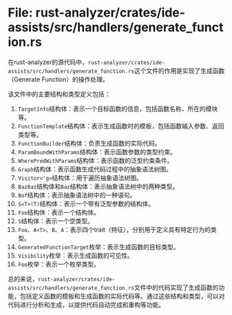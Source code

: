 # File: rust-analyzer/crates/ide-assists/src/handlers/generate_function.rs

在rust-analyzer的源代码中，`rust-analyzer/crates/ide-assists/src/handlers/generate_function.rs`这个文件的作用是实现了生成函数（Generate Function）的操作处理。

该文件中的主要结构和类型定义包括：

1. `TargetInfo`结构体：表示一个目标函数的信息，包括函数名称、所在的模块等。
2. `FunctionTemplate`结构体：表示生成函数时的模板，包括函数输入参数、返回类型等。
3. `FunctionBuilder`结构体：负责生成函数的实际代码。
4. `ParamBoundWithParams`结构体：表示函数参数的类型约束。
5. `WherePredWithParams`结构体：表示函数的泛型约束条件。
6. `Graph`结构体：表示函数生成代码过程中的抽象语法树图。
7. `Visitor<'g>`结构体：用于遍历抽象语法树图。
8. `BazBaz`结构体和`Baz`结构体：表示抽象语法树中的两种类型。
9. `Bof`结构体：表示抽象语法树中的一种语句。
10. `S<T>(T)`结构体：表示一个带有泛型参数的结构体。
11. `Foo`结构体：表示一个结构体。
12. `S`结构体：表示一个空类型。
13. `Foo`、`A<T>`、`B`、`A`：表示四个trait（特征），分别用于定义具有特定行为的类型。
14. `GeneratedFunctionTarget`枚举：表示生成函数的目标类型。
15. `Visibility`枚举：表示生成函数的可见性。
16. `Foo`枚举：表示一个枚举类型。

总的来说，`rust-analyzer/crates/ide-assists/src/handlers/generate_function.rs`文件中的代码实现了生成函数的功能，包括定义函数的模板和生成函数的实际代码等。通过这些结构和类型，可以对代码进行分析和生成，以提供代码自动完成和重构等功能。

